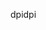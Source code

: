 <span data-ttu-id="a41dd-101">dpi</span><span class="sxs-lookup"><span data-stu-id="a41dd-101">dpi</span></span>